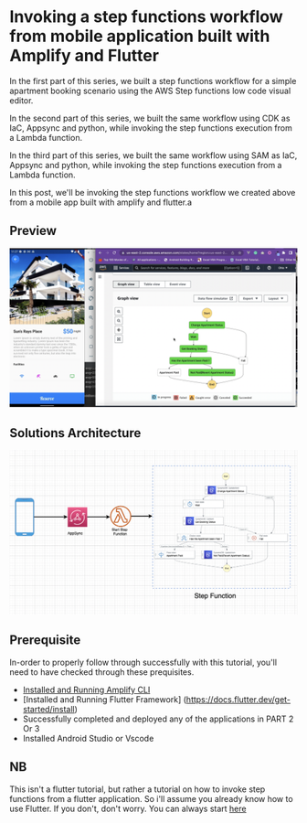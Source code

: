 # Invoking a step functions workflow from mobile application built with Amplify and Flutter

In the first part of this series, we built a step functions workflow for a simple apartment booking scenario using the AWS Step functions low code visual editor.

In the second part of this series, we built the same workflow using CDK as IaC, Appsync and python, while invoking the step functions execution from a Lambda function.

In the third part of this series, we built the same workflow using SAM as IaC, Appsync and python, while invoking the step functions execution from a Lambda function.

In this post, we'll be invoking the step functions workflow we created above from a mobile app built with amplify and flutter.a

## Preview
![alt text](https://raw.githubusercontent.com/trey-rosius/flutter_stepfunctions_apartment/master/assets/images/screenshot.png)

## Solutions Architecture
![alt text](https://raw.githubusercontent.com/trey-rosius/flutter_stepfunctions_apartment/master/assets/images/sol_architecture.png)

## Prerequisite
In-order to properly follow through successfully with this tutorial, you'll need to have checked through these prequisites.
- [Installed and Running Amplify CLI](https://docs.amplify.aws/cli/start/install/)
- [Installed and Running Flutter Framework] (https://docs.flutter.dev/get-started/install)
- Successfully completed and deployed any of the applications in PART 2 Or 3
- Installed Android Studio or Vscode

## NB
This isn't a flutter tutorial, but rather a tutorial on how to invoke step functions from a flutter application.
So i'll assume you already know how to use Flutter.
If you don't, don't worry. You can always start [here](https://docs.flutter.dev/get-started/install)

